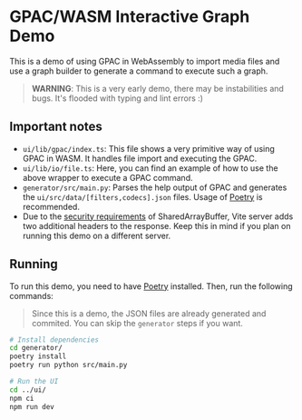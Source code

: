 # GPAC/WASM Interactive Graph Demo

This is a demo of using GPAC in WebAssembly to import media files and use a graph builder to generate a command to execute such a graph.

> **WARNING**: This is a very early demo, there may be instabilities and bugs. It's flooded with typing and lint errors :)

## Important notes

- `ui/lib/gpac/index.ts`: This file shows a very primitive way of using GPAC in WASM. It handles file import and executing the GPAC.
- `ui/lib/io/file.ts`: Here, you can find an example of how to use the above wrapper to execute a GPAC command.
- `generator/src/main.py`: Parses the help output of GPAC and generates the `ui/src/data/[filters,codecs].json` files. Usage of [Poetry](https://python-poetry.org/) is recommended.
- Due to the [security requirements](https://developer.mozilla.org/en-US/docs/Web/JavaScript/Reference/Global_Objects/SharedArrayBuffer#security_requirements) of SharedArrayBuffer, Vite server adds two additional headers to the response. Keep this in mind if you plan on running this demo on a different server.

## Running

To run this demo, you need to have [Poetry](https://python-poetry.org/) installed. Then, run the following commands:

> Since this is a demo, the JSON files are already generated and commited. You can skip the `generator` steps if you want.

```bash
# Install dependencies
cd generator/
poetry install
poetry run python src/main.py

# Run the UI
cd ../ui/
npm ci
npm run dev
```
